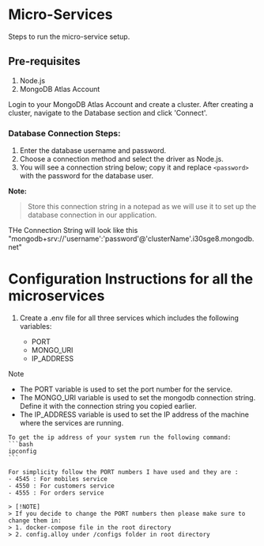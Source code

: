 # Micro-Services

Steps to run the micro-service setup.

## Pre-requisites

1. Node.js
2. MongoDB Atlas Account

Login to your MongoDB Atlas Account and create a cluster. After creating a cluster, navigate to the Database section and click 'Connect'.

### Database Connection Steps:

1. Enter the database username and password.
2. Choose a connection method and select the driver as Node.js.
3. You will see a connection string below; copy it and replace `<password>` with the password for the database user.

**Note:**
> Store this connection string in a notepad as we will use it to set up the database connection in our application.

THe Connection String will look like this "mongodb+srv://'username':'password'@'clusterName'.i30sge8.mongodb.net"

# Configuration Instructions for all the microservices

1. Create a .env file for all three services which includes the following variables:

    - PORT
    - MONGO_URI
    - IP_ADDRESS

> [!NOTE]
>   - The PORT variable is used to set the port number for the service.
>   - The MONGO_URI variable is used to set the mongodb connection string. Define it with the connection string you copied earlier.
>   - The IP_ADDRESS variable is used to set the IP address of the machine where the services are running.

    To get the ip address of your system run the following command:
    ```bash
    ipconfig
    ``` 

    For simplicity follow the PORT numbers I have used and they are :
    - 4545 : For mobiles service
    - 4550 : For customers service
    - 4555 : For orders service

    > [!NOTE]
    > If you decide to change the PORT numbers then please make sure to change them in:
    > 1. docker-compose file in the root directory
    > 2. config.alloy under /configs folder in root directory


